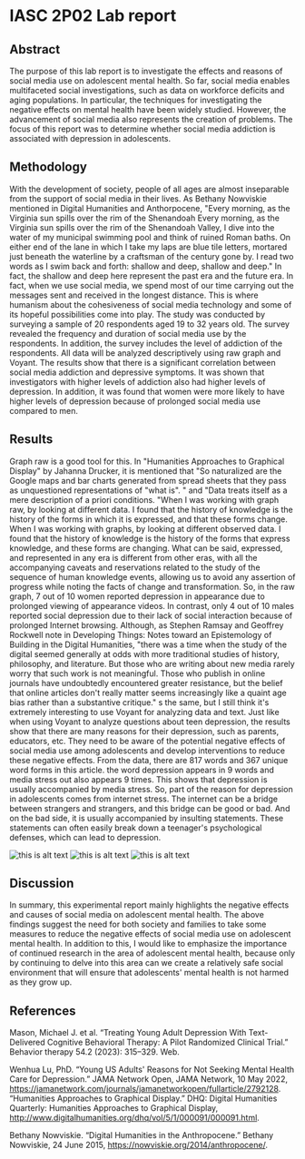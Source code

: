 # IASC 2P02 Lab report

## Abstract

The purpose of this lab report is to investigate the effects and reasons of social media use on adolescent mental health. So far, social media enables multifaceted social investigations, such as data on workforce deficits and aging populations. In particular, the techniques for investigating the negative effects on mental health have been widely studied. However, the advancement of social media also represents the creation of problems. The focus of this report was to determine whether social media addiction is associated with depression in adolescents.

## Methodology

With the development of society, people of all ages are almost inseparable from the support of social media in their lives. As Bethany Nowviskie mentioned in Digital Humanities and Anthorpocene, "Every morning, as the Virginia sun spills over the rim of the Shenandoah Every morning, as the Virginia sun spills over the rim of the Shenandoah Valley, I dive into the water of my municipal swimming pool and think of ruined Roman baths. On either end of the lane in which I take my laps are blue tile letters, mortared just beneath the waterline by a craftsman of the century gone by. I read two words as I swim back and forth: shallow and deep, shallow and deep." In fact, the shallow and deep here represent the past era and the future era. In fact, when we use social media, we spend most of our time carrying out the messages sent and received in the longest distance. This is where humanism about the cohesiveness of social media technology and some of its hopeful possibilities come into play. The study was conducted by surveying a sample of 20 respondents aged 19 to 32 years old. The survey revealed the frequency and duration of social media use by the respondents. In addition, the survey includes the level of addiction of the respondents. All data will be analyzed descriptively using raw graph and Voyant. The results show that there is a significant correlation between social media addiction and depressive symptoms. It was shown that investigators with higher levels of addiction also had higher levels of depression. In addition, it was found that women were more likely to have higher levels of depression because of prolonged social media use compared to men.


## Results

Graph raw is a good tool for this. In "Humanities Approaches to Graphical Display" by Jahanna Drucker, it is mentioned that "So naturalized are the Google maps and bar charts generated from spread sheets that they pass as unquestioned representations of "what is". " and "Data treats itself as a mere description of a priori conditions. "When I was working with graph raw, by looking at different data. I found that the history of knowledge is the history of the forms in which it is expressed, and that these forms change. When I was working with graphs, by looking at different observed data. I found that the history of knowledge is the history of the forms that express knowledge, and these forms are changing. What can be said, expressed, and represented in any era is different from other eras, with all the accompanying caveats and reservations related to the study of the sequence of human knowledge events, allowing us to avoid any assertion of progress while noting the facts of change and transformation. So, in the raw graph, 7 out of 10 women reported depression in appearance due to prolonged viewing of appearance videos. In contrast, only 4 out of 10 males reported social depression due to their lack of social interaction because of prolonged Internet browsing. Although, as Stephen Ramsay and Geoffrey Rockwell note in Developing Things: Notes toward an Epistemology of Building in the Digital Humanities, "there was a time when the study of the digital seemed generally at odds with more traditional studies of history, philosophy, and literature. But those who are writing about new media rarely worry that such work is not meaningful. Those who publish in online journals have undoubtedly encountered greater resistance, but the belief that online articles don't really matter seems increasingly like a quaint age bias rather than a substantive critique." s the same, but I still think it's extremely interesting to use Voyant for analyzing data and text. Just like when using Voyant to analyze questions about teen depression, the results show that there are many reasons for their depression, such as parents, educators, etc. They need to be aware of the potential negative effects of social media use among adolescents and develop interventions to reduce these negative effects. From the data, there are 817 words and 367 unique word forms in this article. the word depression appears in 9 words and media stress out also appears 9 times. This shows that depression is usually accompanied by media stress. So, part of the reason for depression in adolescents comes from internet stress. The internet can be a bridge between strangers and strangers, and this bridge can be good or bad. And on the bad side, it is usually accompanied by insulting statements. These statements can often easily break down a teenager's psychological defenses, which can lead to depression.

![this is alt text](1.png)
![this is alt text](2.png)
![this is alt text](graph.png)



## Discussion

In summary, this experimental report mainly highlights the negative effects and causes of social media on adolescent mental health. The above findings suggest the need for both society and families to take some measures to reduce the negative effects of social media use on adolescent mental health. In addition to this, I would like to emphasize the importance of continued research in the area of adolescent mental health, because only by continuing to delve into this area can we create a relatively safe social environment that will ensure that adolescents' mental health is not harmed as they grow up.

## References

  Mason, Michael J. et al. “Treating Young Adult Depression With Text-Delivered Cognitive Behavioral Therapy: A Pilot Randomized Clinical Trial.” Behavior therapy 54.2 (2023): 315–329. Web.

Wenhua Lu, PhD. “Young US Adults' Reasons for Not Seeking Mental Health Care for Depression.” JAMA Network Open, JAMA Network, 10 May 2022, https://jamanetwork.com/journals/jamanetworkopen/fullarticle/2792128. 
“Humanities Approaches to Graphical Display.” DHQ: Digital Humanities Quarterly: Humanities Approaches to Graphical Display, http://www.digitalhumanities.org/dhq/vol/5/1/000091/000091.html. 

Bethany Nowviskie. “Digital Humanities in the Anthropocene.” Bethany Nowviskie, 24 June 2015, https://nowviskie.org/2014/anthropocene/. 
